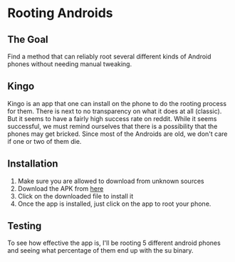 # Rooting Androids


## The Goal
Find a method that can reliably root several different kinds of Android phones
without needing manual tweaking.


## Kingo
Kingo is an app that one can install on the phone to do the rooting process for
them. There is next to no transparency on what it does at all (classic). But it
seems to have a fairly high success rate on reddit. While it seems successful,
we must remind ourselves that there is a possibility that the phones may get
bricked. Since most of the Androids are old, we don't care if one or two of them
die.

## Installation

1. Make sure you are allowed to download from unknown sources
2. Download the APK from [here](https://www.kingoapp.com/)
3. Click on the downloaded file to install it
4. Once the app is installed, just click on the app to root your phone.



## Testing
To see how effective the app is, I'll be rooting 5 different android phones and
seeing what percentage of them end up with the su binary.


